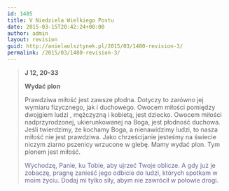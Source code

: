 ```yaml
---
id: 1485
title: V Niedziela Wielkiego Postu
date: 2015-03-15T20:42:24+00:00
author: admin
layout: revision
guid: http://anielaolsztynek.pl/2015/03/1480-revision-3/
permalink: /2015/03/1480-revision-3/
---
```

> **J 12, 20-33**
> 
> **Wydać plon**
> 
> Prawdziwa miłość jest zawsze płodna. Dotyczy to zarówno jej wymiaru fizycznego, jak i duchowego. Owocem miłości pomiędzy dwojgiem ludzi , mężczyzną i kobietą, jest dziecko. Owocem miłości nadprzyrodzonej, ukierunkowanej na Boga, jest płodność duchowa. Jeśli twierdzimy, że kochamy Boga, a nienawidzimy ludzi, to nasza miłość nie jest prawdziwa. Jako chrześcijanie jesteśmy na świecie niczym ziarno pszenicy wrzucone w glebę. Mamy wydać plon. Tym plonem jest miłość.
> 
> <span style="color: #666699;">Wychodzę, Panie, ku Tobie, aby ujrzeć Twoje oblicze. A gdy już je zobaczę, pragnę zanieść jego odbicie do ludzi, których spotkam w moim życiu. Dodaj mi tylko siły, abym nie zawrócił w połowie drogi.</span>